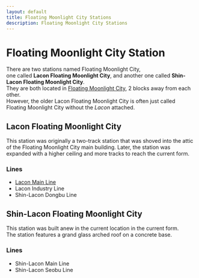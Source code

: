 ```yaml
---
layout: default
title: Floating Moonlight City Stations
description: Floating Moonlight City Stations
---
```


# Floating Moonlight City Station

There are two stations named Floating Moonlight City,<br>
one called **Lacon Floating Moonlight City**, and another one called
**Shin-Lacon Floating Moonlight City**.<br>
They are both located in [Floating Moonlight City](/areas/fmcity), 2 blocks away
from each other.<br>
However, the older Lacon Floating Moonlight City is often just called Floating Moonlight
City without the *Lacon* attached.

## Lacon Floating Moonlight City

This station was originally a two-track station that was shoved into the attic
of the Floating Moonlight City main building. Later, the station was expanded
with a higher ceiling and more  tracks to reach the current form.

### Lines

- [Lacon Main Line](/rail-lines/lcn-main-line)
- Lacon Industry Line
- Shin-Lacon Dongbu Line

## Shin-Lacon Floating Moonlight City

This station was built anew in the current location in the current form.<br>
The station features a grand glass arched roof on a concrete base.

### Lines

- Shin-Lacon Main Line
- Shin-Lacon Seobu Line
